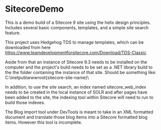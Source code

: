 # SitecoreDemo
This is a demo build of a Sitecore 9 site using the helix design principles. Includes several basic components, templates, and a simple site search feature.

This project uses Hedgehog TDS to manage templates, which can be downloaded from here https://www.teamdevelopmentforsitecore.com/Download/TDS-Classic

Aside from that an instance of Sitecore 9.3 needs to be installed on the computer and the project's build needs to be set as a .NET library build to the the folder containing the instance of that site.
Should be something like: C:\inetpub\wwwroot\{sitecore-site-name}\

In addition, to use the site search, an index named sitecore_web_index needs to be created in the local instance of SOLR and after pages have been added to the site, the indexing tool within Sitecore will
need to run to build those indexes.

The Blog import tool under DevTools is meant to take in an XML formatted document and translate those blog items into a Sitecore formatted blog items. However this tool is incomplete.
